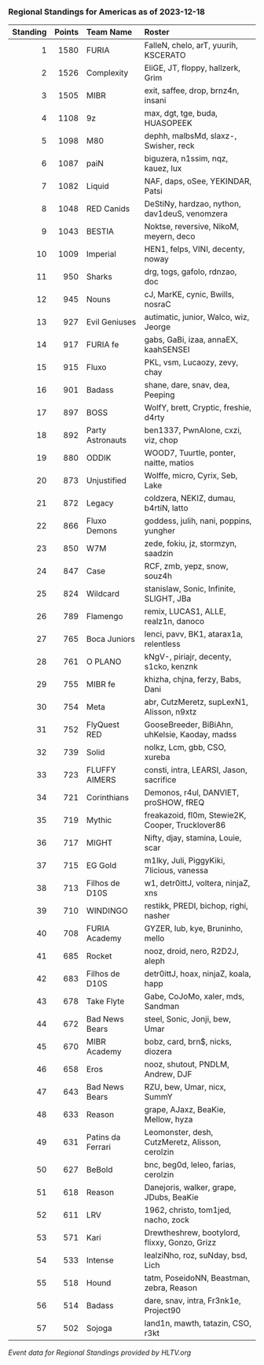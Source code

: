 ### Regional Standings for Americas as of 2023-12-18

| Standing | Points | Team Name         | Roster                                           |
| -: | -: | :- | :- |
|        1 |   1580 | FURIA             | FalleN, chelo, arT, yuurih, KSCERATO             |
|        2 |   1526 | Complexity        | EliGE, JT, floppy, hallzerk, Grim                |
|        3 |   1505 | MIBR              | exit, saffee, drop, brnz4n, insani               |
|        4 |   1108 | 9z                | max, dgt, tge, buda, HUASOPEEK                   |
|        5 |   1098 | M80               | dephh, malbsMd, slaxz-, Swisher, reck            |
|        6 |   1087 | paiN              | biguzera, n1ssim, nqz, kauez, lux                |
|        7 |   1082 | Liquid            | NAF, daps, oSee, YEKINDAR, Patsi                 |
|        8 |   1048 | RED Canids        | DeStiNy, hardzao, nython, dav1deuS, venomzera    |
|        9 |   1043 | BESTIA            | Noktse, reversive, NikoM, meyern, deco           |
|       10 |   1009 | Imperial          | HEN1, felps, VINI, decenty, noway                |
|       11 |    950 | Sharks            | drg, togs, gafolo, rdnzao, doc                   |
|       12 |    945 | Nouns             | cJ, MarKE, cynic, Bwills, nosraC                 |
|       13 |    927 | Evil Geniuses     | autimatic, junior, Walco, wiz, Jeorge            |
|       14 |    917 | FURIA fe          | gabs, GaBi, izaa, annaEX, kaahSENSEI             |
|       15 |    915 | Fluxo             | PKL, vsm, Lucaozy, zevy, chay                    |
|       16 |    901 | Badass            | shane, dare, snav, dea, Peeping                  |
|       17 |    897 | BOSS              | WolfY, brett, Cryptic, freshie, d4rty            |
|       18 |    892 | Party Astronauts  | ben1337, PwnAlone, cxzi, viz, chop               |
|       19 |    880 | ODDIK             | WOOD7, Tuurtle, ponter, naitte, matios           |
|       20 |    873 | Unjustified       | Wolffe, micro, Cyrix, Seb, Lake                  |
|       21 |    872 | Legacy            | coldzera, NEKIZ, dumau, b4rtiN, latto            |
|       22 |    866 | Fluxo Demons      | goddess, julih, nani, poppins, yungher           |
|       23 |    850 | W7M               | zede, fokiu, jz, stormzyn, saadzin               |
|       24 |    847 | Case              | RCF, zmb, yepz, snow, souz4h                     |
|       25 |    824 | Wildcard          | stanislaw, Sonic, Infinite, SLIGHT, JBa          |
|       26 |    789 | Flamengo          | remix, LUCAS1, ALLE, realz1n, danoco             |
|       27 |    765 | Boca Juniors      | lenci, pavv, BK1, atarax1a, relentless           |
|       28 |    761 | O PLANO           | kNgV-, piriajr, decenty, s1cko, kenznk           |
|       29 |    755 | MIBR fe           | khizha, chjna, ferzy, Babs, Dani                 |
|       30 |    754 | Meta              | abr, CutzMeretz, supLexN1, Alisson, n9xtz        |
|       31 |    752 | FlyQuest RED      | GooseBreeder, BiBiAhn, uhKelsie, Kaoday, madss   |
|       32 |    739 | Solid             | nolkz, Lcm, gbb, CSO, xureba                     |
|       33 |    723 | FLUFFY AIMERS     | consti, intra, LEARSI, Jason, sacrifice          |
|       34 |    721 | Corinthians       | Demonos, r4ul, DANVIET, proSHOW, fREQ            |
|       35 |    719 | Mythic            | freakazoid, fl0m, Stewie2K, Cooper, Trucklover86 |
|       36 |    717 | MIGHT             | Nifty, djay, stamina, Louie, scar                |
|       37 |    715 | EG Gold           | m1lky, Juli, PiggyKiki, 7licious, vanessa        |
|       38 |    713 | Filhos de D10S    | w1, detr0ittJ, voltera, ninjaZ, xns              |
|       39 |    710 | WINDINGO          | restikk, PREDI, bichop, righi, nasher            |
|       40 |    708 | FURIA Academy     | GYZER, lub, kye, Bruninho, mello                 |
|       41 |    685 | Rocket            | nooz, droid, nero, R2D2J, aleph                  |
|       42 |    683 | Filhos de D10S    | detr0ittJ, hoax, ninjaZ, koala, happ             |
|       43 |    678 | Take Flyte        | Gabe, CoJoMo, xaler, mds, Sandman                |
|       44 |    672 | Bad News Bears    | steel, Sonic, Jonji, bew, Umar                   |
|       45 |    670 | MIBR Academy      | bobz, card, brn$, nicks, diozera                 |
|       46 |    658 | Eros              | nooz, shutout, PNDLM, Andrew, DJF                |
|       47 |    643 | Bad News Bears    | RZU, bew, Umar, nicx, SummY                      |
|       48 |    633 | Reason            | grape, AJaxz, BeaKie, Mellow, hyza               |
|       49 |    631 | Patins da Ferrari | Leomonster, desh, CutzMeretz, Alisson, cerolzin  |
|       50 |    627 | BeBold            | bnc, beg0d, leleo, farias, cerolzin              |
|       51 |    618 | Reason            | Danejoris, walker, grape, JDubs, BeaKie          |
|       52 |    611 | LRV               | 1962, christo, tom1jed, nacho, zock              |
|       53 |    571 | Kari              | Drewtheshrew, bootylord, flixxy, Gonzo, Grizz    |
|       54 |    533 | Intense           | lealziNho, roz, suNday, bsd, Lich                |
|       55 |    518 | Hound             | tatm, PoseidoNN, Beastman, zebra, Reason         |
|       56 |    514 | Badass            | dare, snav, intra, Fr3nk1e, Project90            |
|       57 |    502 | Sojoga            | land1n, mawth, tatazin, CSO, r3kt                |

_Event data for Regional Standings provided by HLTV.org_